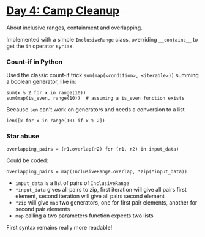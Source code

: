 # [Day 4: Camp Cleanup](https://adventofcode.com/2022/day/4)

About inclusive ranges, containment and overlapping.

Implemented with a simple `InclusiveRange` class, overriding `__contains__` to get the `in` operator syntax.

### Count-if in Python
Used the classic count-if trick `sum(map(<condition>, <iterable>))` summing a boolean generator, like in:

    sum(x % 2 for x in range(10))
    sum(map(is_even, range(10))  # assuming a is_even function exists

Because `len` can't work on generators and needs a conversion to a list

    len([x for x in range(10) if x % 2])

### Star abuse

    overlapping_pairs = (r1.overlap(r2) for (r1, r2) in input_data)

Could be coded:    

    overlapping_pairs = map(InclusiveRange.overlap, *zip(*input_data))

* `input_data` is a list of pairs of `InclusiveRange`
* `*input_data` gives all pairs to zip, first iteration will give all pairs first element,
second iteration will give all pairs second element
* `*zip` will give `map` two generators, one for first pair elements, another for second pair
elements
* `map` calling a two parameters function expects two lists

First syntax remains really more readable!